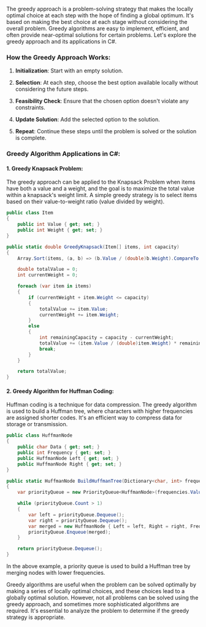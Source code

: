The greedy approach is a problem-solving strategy that makes the locally optimal choice at each step with the hope of finding a global optimum. It's based on making the best choice at each stage without considering the overall problem. Greedy algorithms are easy to implement, efficient, and often provide near-optimal solutions for certain problems. Let's explore the greedy approach and its applications in C#.

### How the Greedy Approach Works:

1. **Initialization**: Start with an empty solution.

2. **Selection**: At each step, choose the best option available locally without considering the future steps.

3. **Feasibility Check**: Ensure that the chosen option doesn't violate any constraints.

4. **Update Solution**: Add the selected option to the solution.

5. **Repeat**: Continue these steps until the problem is solved or the solution is complete.

### Greedy Algorithm Applications in C#:

#### 1. **Greedy Knapsack Problem**:

The greedy approach can be applied to the Knapsack Problem when items have both a value and a weight, and the goal is to maximize the total value within a knapsack's weight limit. A simple greedy strategy is to select items based on their value-to-weight ratio (value divided by weight).

```csharp
public class Item
{
    public int Value { get; set; }
    public int Weight { get; set; }
}

public static double GreedyKnapsack(Item[] items, int capacity)
{
    Array.Sort(items, (a, b) => (b.Value / (double)b.Weight).CompareTo(a.Value / (double)a.Weight));

    double totalValue = 0;
    int currentWeight = 0;

    foreach (var item in items)
    {
        if (currentWeight + item.Weight <= capacity)
        {
            totalValue += item.Value;
            currentWeight += item.Weight;
        }
        else
        {
            int remainingCapacity = capacity - currentWeight;
            totalValue += (item.Value / (double)item.Weight) * remainingCapacity;
            break;
        }
    }

    return totalValue;
}
```

#### 2. **Greedy Algorithm for Huffman Coding**:

Huffman coding is a technique for data compression. The greedy algorithm is used to build a Huffman tree, where characters with higher frequencies are assigned shorter codes. It's an efficient way to compress data for storage or transmission.

```csharp
public class HuffmanNode
{
    public char Data { get; set; }
    public int Frequency { get; set; }
    public HuffmanNode Left { get; set; }
    public HuffmanNode Right { get; set; }
}

public static HuffmanNode BuildHuffmanTree(Dictionary<char, int> frequencies)
{
    var priorityQueue = new PriorityQueue<HuffmanNode>(frequencies.Values.Select(f => new HuffmanNode { Frequency = f }));

    while (priorityQueue.Count > 1)
    {
        var left = priorityQueue.Dequeue();
        var right = priorityQueue.Dequeue();
        var merged = new HuffmanNode { Left = left, Right = right, Frequency = left.Frequency + right.Frequency };
        priorityQueue.Enqueue(merged);
    }

    return priorityQueue.Dequeue();
}
```

In the above example, a priority queue is used to build a Huffman tree by merging nodes with lower frequencies.

Greedy algorithms are useful when the problem can be solved optimally by making a series of locally optimal choices, and these choices lead to a globally optimal solution. However, not all problems can be solved using the greedy approach, and sometimes more sophisticated algorithms are required. It's essential to analyze the problem to determine if the greedy strategy is appropriate.